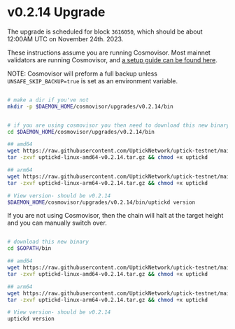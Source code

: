# v0.2.14 Upgrade

The upgrade is scheduled for block `3616050`, which should be about 12:00AM UTC on November 24th. 2023.

These instructions assume you are running Cosmovisor. Most mainnet validators are running Cosmovisor, and [a setup guide can be found here](https://upticknft.gitbook.io/uptick-network-documentation/guides/quickstart/cosmovisor).

NOTE: Cosmovisor will preform a full backup unless `UNSAFE_SKIP_BACKUP=true` is set as an environment variable.

```bash

# make a dir if you've not
mkdir -p $DAEMON_HOME/cosmovisor/upgrades/v0.2.14/bin


# if you are using cosmovisor you then need to download this new binary
cd $DAEMON_HOME/cosmovisor/upgrades/v0.2.14/bin

## amd64
wget https://raw.githubusercontent.com/UptickNetwork/uptick-testnet/main/origin_1170-1/lib/uptickd-linux-amd64-v0.2.14.tar.gz
tar -zxvf uptickd-linux-amd64-v0.2.14.tar.gz && chmod +x uptickd

## arm64
wget https://raw.githubusercontent.com/UptickNetwork/uptick-testnet/main/origin_1170-1/lib/uptickd-linux-arm64-v0.2.14.tar.gz
tar -zxvf uptickd-linux-arm64-v0.2.14.tar.gz && chmod +x uptickd

# View version- should be v0.2.14
$DAEMON_HOME/cosmovisor/upgrades/v0.2.14/bin/uptickd version
```

If you are not using Cosmovisor, then the chain will halt at the target height and you can manually switch over.

```bash

# download this new binary
cd $GOPATH/bin

## amd64
wget https://raw.githubusercontent.com/UptickNetwork/uptick-testnet/main/origin_1170-1/lib/uptickd-linux-amd64-v0.2.14.tar.gz
tar -zxvf uptickd-linux-amd64-v0.2.14.tar.gz && chmod +x uptickd

## arm64
wget https://raw.githubusercontent.com/UptickNetwork/uptick-testnet/main/origin_1170-1/lib/uptickd-linux-arm64-v0.2.14.tar.gz
tar -zxvf uptickd-linux-arm64-v0.2.14.tar.gz && chmod +x uptickd

# View version- should be v0.2.14
uptickd version
```

